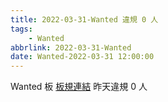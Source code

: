 ```yaml
---
title: 2022-03-31-Wanted 違規 0 人
tags:
    - Wanted
abbrlink: 2022-03-31-Wanted
date: Wanted-2022-03-31 12:00:00
---
```

Wanted 板 [板規連結](https://www.ptt.cc/bbs/Wanted/M.1608829773.A.D3B.html)
昨天違規 0 人
